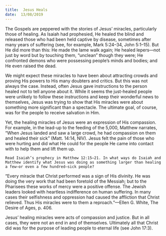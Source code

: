 ```yaml
---
title:  Jesus Heals
date:  13/08/2019
---
```


The Gospels are peppered with the stories of Jesus’ miracles, particularly those of healing. As Isaiah had prophesied, He healed the blind and released those who had been held captive by disease, sometimes after many years of suffering (see, for example, Mark 5:24–34, John 5:1–15). But He did more than this: He made the lame walk again; He healed lepers—not just by word but by touching them, “unclean” though they were; He confronted demons who were possessing people’s minds and bodies; and He even raised the dead.

We might expect these miracles to have been about attracting crowds and proving His powers to His many doubters and critics. But this was not always the case. Instead, often Jesus gave instructions to the person healed not to tell anyone about it. While it seems the just-healed people were unlikely to follow these instructions and keep their wonderful news to themselves, Jesus was trying to show that His miracles were about something more significant than a spectacle. The ultimate goal, of course, was for the people to receive salvation in Him.

Yet, the healing miracles of Jesus were an expression of His compassion. For example, in the lead-up to the feeding of the 5,000, Matthew narrates, “When Jesus landed and saw a large crowd, he had compassion on them and healed their sick” (Matt. 14:14, NIV). Jesus felt the pain of those who were hurting and did what He could for the people He came into contact with to help them and lift them up.

`Read Isaiah’s prophecy in Matthew 12:15–21. In what ways do Isaiah and Matthew identify what Jesus was doing as something larger than healing a few—or even a few hundred—sick people?`

“Every miracle that Christ performed was a sign of His divinity. He was doing the very work that had been foretold of the Messiah; but to the Pharisees these works of mercy were a positive offense. The Jewish leaders looked with heartless indifference on human suffering. In many cases their selfishness and oppression had caused the affliction that Christ relieved. Thus His miracles were to them a reproach.”—Ellen G. White, The Desire of Ages, p. 406.

Jesus’ healing miracles were acts of compassion and justice. But in all cases, they were not an end in and of themselves. Ultimately all that Christ did was for the purpose of leading people to eternal life (see John 17:3).